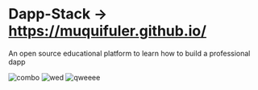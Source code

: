 # Dapp-Stack -> https://muquifuler.github.io/

  An open source educational platform to learn how to build a professional dapp
  
![combo](https://user-images.githubusercontent.com/57547835/171081637-eaaf727c-df59-4cb3-99e4-076dfc3d9f23.png)
![wed](https://user-images.githubusercontent.com/57547835/171081666-1cb6cd9a-6dd4-40cc-a722-8a828db008d2.png)
![qweeee](https://user-images.githubusercontent.com/57547835/171081684-4fab5185-2017-41dc-b0f5-63c3a92e935c.png)
